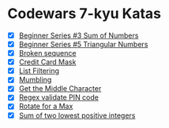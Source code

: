 # Codewars 7-kyu Katas


- [x] [Beginner Series #3 Sum of Numbers](./beginner-series-3-sum-of-numbers)
- [x] [Beginner Series #5 Triangular Numbers](./beginner-series-5-triangular-numbers)
- [x] [Broken sequence](./broken-sequence)
- [x] [Credit Card Mask](./credit-card-mask)
- [x] [List Filtering](./list-filtering)
- [x] [Mumbling](./mumbling)
- [x] [Get the Middle Character](./get-the-middle-character)
- [x] [Regex validate PIN code](./regex-validate-pin-code)
- [x] [Rotate for a Max](./rotate-for-a-max)
- [x] [Sum of two lowest positive integers](./sum-of-two-lowest-positive-integers)
